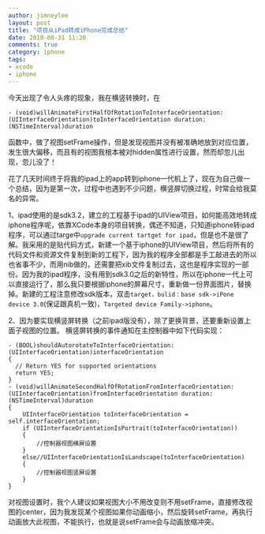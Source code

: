 ```yaml
---
author: jimneylee
layout: post
title: "项目从iPad转成iPhone完成总结"
date: 2010-08-31 11:20
comments: true
category: iphone
tags:
- xcode
- iphone
---
```


今天出现了令人头疼的现象，我在横竖转换时，在
  
	- (void)willAnimateFirstHalfOfRotationToInterfaceOrientation:(UIInterfaceOrientation)toInterfaceOrientation duration:(NSTimeInterval)duration
	
函数中，做了视图setFrame操作，但是发现视图并没有被准确地放到对应位置，发生很大偏移，而且有的视图我根本被对hidden属性进行设置，然而却忽儿出现，忽儿没了！

花了几天时间终于将我的ipad上的app转到iphone一代机上了，现在为自己做一个总结，因为是第一次，过程中也遇到不少问题，横竖屏切换过程，时常会给我莫名的异常。

1、ipad使用的是sdk3.2，建立的工程基于ipad的UIView项目，如何能高效地转成iphone程序呢，依靠XCode本身的项目转换，偶还不知道，只知道iphone转ipad程序，可以通过targe中`upgrade current tartget for ipad`，但是也不是很了解。我采用的是贴代码方式，新建一个基于iphone的UIView项目，然后将所有的代码文件和资源文件复制到新的工程下，因为我的程序全部都是手工敲进去的所以也省事不少，而用nib做的，还需要把xib文件复制过去，这也是程序实现的一部份。因为我的ipad程序，没有用到sdk3.0之后的新特性，所以在iphone一代上可以直接运行了，那么我只要根据iphone的屏幕尺寸，重新做一份界面图片，替换掉。新建的工程注意修改sdk版本，双击`target，bulid：base sdk->iPone device 3.0`(保证跟真机一致)，`Targeted device Family->iphone`。

2、因为要实现横竖屏转换（之前ipad版没有），除了更换背景，还要重新设置上面子视图的位置。
横竖屏转换的事件通知在主控制器中如下代码实现：

    - (BOOL)shouldAutorotateToInterfaceOrientation:(UIInterfaceOrientation)interfaceOrientation 
    {
      // Return YES for supported orientations
      return YES;
    }    
    - (void)willAnimateSecondHalfOfRotationFromInterfaceOrientation:(UIInterfaceOrientation)fromInterfaceOrientation duration:(NSTimeInterval)duration 
    {
        UIInterfaceOrientation toInterfaceOrientation = self.interfaceOrientation;    
        if (UIInterfaceOrientationIsPortrait(toInterfaceOrientation))
        {
            //控制器视图横屏设置
        }
        else//UIInterfaceOrientationIsLandscape(toInterfaceOrientation)
        {
            //控制器视图竖屏设置
        }
    }

对视图设置时，我个人建议如果视图大小不用改变则不用setFrame，直接修改视图的center，因为我发现某个视图如果你动画缩小，然后旋转setFrame，再执行动画放大此视图，不能执行，也就是说setFrame会与动画放缩冲突。